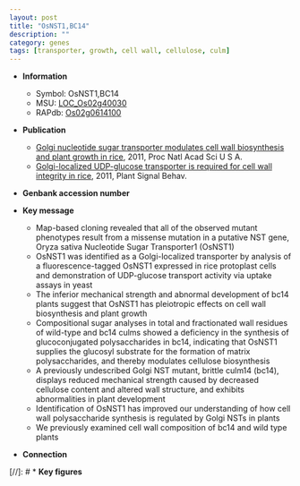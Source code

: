 ```yaml
---
layout: post
title: "OsNST1,BC14"
description: ""
category: genes
tags: [transporter, growth, cell wall, cellulose, culm]
---
```


* **Information**  
    + Symbol: OsNST1,BC14  
    + MSU: [LOC_Os02g40030](http://rice.plantbiology.msu.edu/cgi-bin/ORF_infopage.cgi?orf=LOC_Os02g40030)  
    + RAPdb: [Os02g0614100](http://rapdb.dna.affrc.go.jp/viewer/gbrowse_details/irgsp1?name=Os02g0614100)  

* **Publication**  
    + [Golgi nucleotide sugar transporter modulates cell wall biosynthesis and plant growth in rice](http://www.ncbi.nlm.nih.gov/pubmed?term=Golgi+nucleotide+sugar+transporter+modulates+cell+wall+biosynthesis+and+plant+growth+in+rice%5BTitle%5D), 2011, Proc Natl Acad Sci U S A.
    + [Golgi-localized UDP-glucose transporter is required for cell wall integrity in rice](http://www.ncbi.nlm.nih.gov/pubmed?term=Golgi-localized+UDP-glucose+transporter+is+required+for+cell+wall+integrity+in+rice%5BTitle%5D), 2011, Plant Signal Behav.

* **Genbank accession number**  

* **Key message**  
    + Map-based cloning revealed that all of the observed mutant phenotypes result from a missense mutation in a putative NST gene, Oryza sativa Nucleotide Sugar Transporter1 (OsNST1)
    + OsNST1 was identified as a Golgi-localized transporter by analysis of a fluorescence-tagged OsNST1 expressed in rice protoplast cells and demonstration of UDP-glucose transport activity via uptake assays in yeast
    + The inferior mechanical strength and abnormal development of bc14 plants suggest that OsNST1 has pleiotropic effects on cell wall biosynthesis and plant growth
    + Compositional sugar analyses in total and fractionated wall residues of wild-type and bc14 culms showed a deficiency in the synthesis of glucoconjugated polysaccharides in bc14, indicating that OsNST1 supplies the glucosyl substrate for the formation of matrix polysaccharides, and thereby modulates cellulose biosynthesis
    + A previously undescribed Golgi NST mutant, brittle culm14 (bc14), displays reduced mechanical strength caused by decreased cellulose content and altered wall structure, and exhibits abnormalities in plant development
    + Identification of OsNST1 has improved our understanding of how cell wall polysaccharide synthesis is regulated by Golgi NSTs in plants
    + We previously examined cell wall composition of bc14 and wild type plants

* **Connection**  

[//]: # * **Key figures**  


